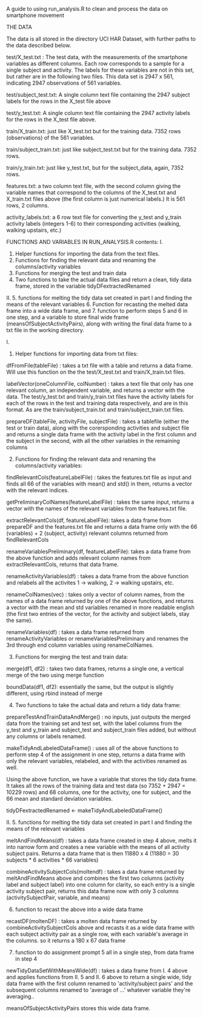 A guide to using run_analysis.R to clean and process the data on smartphone movement

THE DATA

The data is all stored in the directory UCI HAR Dataset, with further paths to the data described below.

test/X_test.txt : The test data, with the measurements of the smartphone variables as different columns. Each row corresponds to a sample for a single subject and activity. The labels for these variables are not in this set, but rather are in the following two files. This data set is 2947 x 561, indicating 2947 observations of 561 variables.

test/subject_test.txt: A single column text file containing the 2947 subject labels for the rows in the X_test file above

test/y_test.txt: A single column text file containing the 2947 activity labels for the rows in the X_test file above.


train/X_train.txt: just like X_test.txt but for the training data. 7352 rows (observations) of the 561 variables.

train/subject_train.txt: just like subject_test.txt but for the training data. 7352 rows.

train/y_train.txt: just like y_test.txt, but for the subject_data, again, 7352 rows.

features.txt: a two column text file, with the second column giving the variable names that correspond to the columns of the X_test.txt and X_train.txt files above (the first column is just numerical labels.) It is 561 rows, 2 columns.


activity_labels.txt: a 6 row text file for converting the y_test and y_train activity labels (integers 1-6) to their corresponding activities (walking, walking upstairs, etc.)


FUNCTIONS AND VARIABLES IN RUN_ANALYSIS.R
contents:
I.
1. Helper functions for importing the data from the text files.
2. Functions for finding the relevant data and renaming the columns/activity variables
3. Functions for merging the test and train data
4. Two functions to take the actual data files and return a clean, tidy data frame, stored in the variable tidyDFextractedRenamed

II.
5. functions for melting the tidy data set created in part I and finding the means of the relevant variables
6. Function for recasting the melted data frame into a wide data frame, and 
7. function to perform steps 5 and 6 in one step, and a variable to store final wide frame (meansOfSubjectActivityPairs), along with writing the final data frame to a txt file in the working directory.


I.
1. Helper functions for importing data from txt files:

dfFromFile(tableFile) : takes a txt file with a table and returns a data frame. Will use this function on the the test/X_test.txt and train/X_train.txt files. 

labelVector(oneColumnFile, colNumber) : takes a text file that only has one relevant column, an independent variable, and returns a vector with the data. The test/y_test.txt and train/y_train.txt files have the activity labels for each of the rows in the test and training data respectively, and are in this format. As are the train/subject_train.txt and train/subject_train.txt files.

prepareDF(tableFile, activityFile, subjectFile) : takes a tablefile (either the test or train data), along with the corersponding
activities and subject file and returns a single data frame with the activity label in the first column and the subject in the second, with all the other variables in the remaining columns




2. Functions for finding the relevant data and renaming the columns/activity variables:

findRelevantCols(featureLabelFile) : takes the features.txt file as input and finds all 66 of the variables with mean() and std() in them, returns a vector with the relevant indices.

getPreliminaryColNames(featureLabelFile) : takes the same input, returns a vector with the names of the relevant variables from the features.txt file.

extractRelevantCols(df, featureLabelFile): takes a data frame from prepareDF and the features.txt file and returns a data frame only with the 66 (variables) + 2 (subject, activity) relevant columns returned from findRelevantCols

renameVariablesPreliminary(df, featureLabelFile): takes a data frame from the above function and adds relevant column names from extractRelevantCols, returns that data frame.

renameActivityVariables(df) : takes a data frame from the above function and relabels all the activites 1 -> walking, 2 -> walking upstairs, etc.

renameColNames(vec) : takes only a vector of column names, from the names of a data frame returned by one of the above functions, and returns a vector with the mean and std variables renamed in more readable english (the first two entries of the vector, for the activity and subject labels, stay the same).

renameVariables(df) : takes a data frame returned from renameActivityVariables or renameVariablesPreliminary and renames the 3rd through end column variables using renameColNames.




3. Functions for merging the test and train data:

merge(df1, df2) : takes two data frames, returns a single one, a vertical merge of the two using merge function

boundData(df1, df2): essentially the same, but the output is slightly different, using rbind instead of merge




4. Two functions to take the actual data and return a tidy data frame:

prepareTestAndTrainDataAndMerge() : no inputs, just outputs the merged data from the training set and test set, with the label columns from the y_test and y_train and subject_test and subject_train files added, but without any columns or labels renamed.

makeTidyAndLabeledDataFrame() : uses all of the above functions to perform step 4 of the assignment in one step, returns a data frame with only the relevant variables, relabeled, and with the activities renamed as well. 

Using the above function, we have a variable that stores the tidy data frame. It takes all the rows of the training data and test data (so 7352 + 2947 = 10229 rows) and 68 columns, one for the activity, one for subject, and the 66 mean and standard deviation variables.

tidyDFextractedRenamed <- makeTidyAndLabeledDataFrame()




II.
5. functions for melting the tidy data set created in part I and finding the means of the relevant variables

meltAndFindMeans(df) : takes a data frame created in step 4 above, melts it into narrow form and creates a new variable with the means of all activity subject pairs. Returns a data frame that is then 11880 x 4 (11880 = 30 subjects * 6 activities * 66 variables)

combineActivitySubjectCols(moltendf) : takes a data frame returned by meltAndFindMeans above and combines the first two columns (activity label and subject label) into one column for clarity, so each entry is a single activity subject pair, returns this data frame now with only 3 columns (activitySubjectPair, variable, and means)



6. function to recast the above into a wide data frame

recastDF(moltenDF) : takes a molten data frame returned by combineActivitySubjectCols above and recasts it as a wide data frame with each subject activity pair as a single row, with each variable's average in the columns. so it returns a 180 x 67 data frame



7. function to do assignment prompt 5 all in a single step, from data frame in step 4

newTidyDataSetWithMeansWide(df) : takes a data frame from I. 4 above and applies functions from II. 5 and II. 6 above to return a single wide, tidy data frame with the first column renamed to 'activity/subject pairs' and the subsequent columns renamed to 'average of ...' whatever variable they're averaging..

meansOfSubjectActivityPairs stores this wide data frame.



